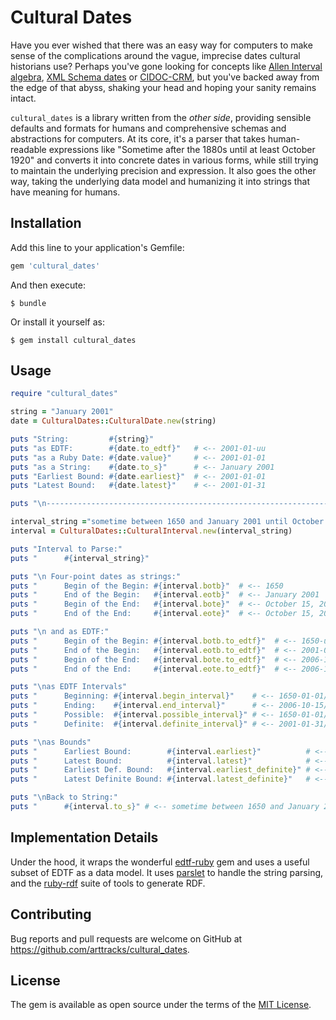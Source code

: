 # Cultural Dates

Have you ever wished that there was an easy way for computers to make sense of the complications around the vague, imprecise dates cultural historians use?  Perhaps you've gone looking for concepts like [Allen Interval algebra](https://en.wikipedia.org/wiki/Allen%27s_interval_algebra), [XML Schema dates](https://www.w3.org/TR/xmlschema-2/) or [CIDOC-CRM](http://www.cidoc-crm.org), but you've backed away from the edge of that abyss, shaking your head and hoping your sanity remains intact.

`cultural_dates` is a library written from the *other side*, providing sensible defaults and formats for humans and comprehensive schemas and abstractions for computers.  At its core, it's a parser that takes human-readable expressions like "Sometime after the 1880s until at least October 1920" and converts it into concrete dates in various forms, while still trying to maintain the underlying precision and expression.  It also goes the other way, taking the underlying data model and humanizing it into strings that have meaning for humans.

## Installation

Add this line to your application's Gemfile:

```ruby
gem 'cultural_dates'
```

And then execute:

    $ bundle

Or install it yourself as:

    $ gem install cultural_dates

## Usage

```ruby
require "cultural_dates"

string = "January 2001"
date = CulturalDates::CulturalDate.new(string)

puts "String:         #{string}"
puts "as EDTF:        #{date.to_edtf}"   # <-- 2001-01-uu
puts "as a Ruby Date: #{date.value}"     # <-- 2001-01-01
puts "as a String:    #{date.to_s}"      # <-- January 2001
puts "Earliest Bound: #{date.earliest}"  # <-- 2001-01-01
puts "Latest Bound:   #{date.latest}"    # <-- 2001-01-31

puts "\n-------------------------------------------------------------------\n\n"

interval_string ="sometime between 1650 and January 2001 until October 15, 2006"
interval = CulturalDates::CulturalInterval.new(interval_string)

puts "Interval to Parse:"
puts "      #{interval_string}"

puts "\n Four-point dates as strings:"
puts "      Begin of the Begin: #{interval.botb}"  # <-- 1650
puts "      End of the Begin:   #{interval.eotb}"  # <-- January 2001
puts "      Begin of the End:   #{interval.bote}"  # <-- October 15, 2006
puts "      End of the End:     #{interval.eote}"  # <-- October 15, 2006

puts "\n and as EDTF:"
puts "      Begin of the Begin: #{interval.botb.to_edtf}"  # <-- 1650-uu-uu
puts "      End of the Begin:   #{interval.eotb.to_edtf}"  # <-- 2001-01-uu
puts "      Begin of the End:   #{interval.bote.to_edtf}"  # <-- 2006-10-15
puts "      End of the End:     #{interval.eote.to_edtf}"  # <-- 2006-10-15

puts "\nas EDTF Intervals"
puts "      Beginning: #{interval.begin_interval}"    # <-- 1650-01-01/2001-01-31
puts "      Ending:    #{interval.end_interval}"      # <-- 2006-10-15/2006-10-15
puts "      Possible:  #{interval.possible_interval}" # <-- 1650-01-01/2006-10-15
puts "      Definite:  #{interval.definite_interval}" # <-- 2001-01-31/2006-10-15

puts "\nas Bounds"
puts "      Earliest Bound:        #{interval.earliest}"          # <-- 1650-01-01
puts "      Latest Bound:          #{interval.latest}"            # <-- 2006-10-15
puts "      Earliest Def. Bound:   #{interval.earliest_definite}" # <-- 2001-01-31
puts "      Latest Definite Bound: #{interval.latest_definite}"   # <-- 2006-10-15

puts "\nBack to String:"
puts "      #{interval.to_s}" # <-- sometime between 1650 and January 2001 until October 15, 2006
```

## Implementation Details

Under the hood, it wraps the wonderful [edtf-ruby](https://github.com/inukshuk/edtf-ruby) gem and uses a useful subset of EDTF as a data model.  It uses [parslet](http://kschiess.github.io/parslet/) to handle the string parsing, and the [ruby-rdf](https://github.com/ruby-rdf) suite of tools to generate RDF.


## Contributing

Bug reports and pull requests are welcome on GitHub at https://github.com/arttracks/cultural_dates.

## License

The gem is available as open source under the terms of the [MIT License](http://opensource.org/licenses/MIT).

